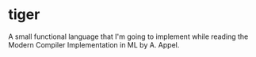 # tiger
A small functional language that I'm going to implement while reading the Modern Compiler Implementation in ML by A. Appel.
